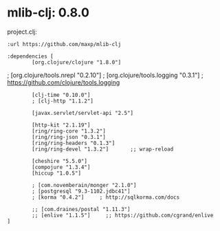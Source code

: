 
# mlib-clj: 0.8.0


project.clj:

    :url https://github.com/maxp/mlib-clj

    :dependencies [
            [org.clojure/clojure "1.8.0"]
;            [org.clojure/tools.nrepl "0.2.10"]
;            [org.clojure/tools.logging "0.3.1"] ; https://github.com/clojure/tools.logging

            [clj-time "0.10.0"]
            ; [clj-http "1.1.2"]

            [javax.servlet/servlet-api "2.5"]

            [http-kit "2.1.19"]
            [ring/ring-core "1.3.2"]        
            [ring/ring-json "0.3.1"]        
            [ring/ring-headers "0.1.3"]
            [ring/ring-devel "1.3.2"]       ;; wrap-reload

            [cheshire "5.5.0"]
            [compojure "1.3.4"]
            [hiccup "1.0.5"]

            ; [com.novemberain/monger "2.1.0"]
            ; [postgresql "9.3-1102.jdbc41"]
            ; [korma "0.4.2"]     ; http://sqlkorma.com/docs

            ;; [com.draines/postal "1.11.3"]
            ;; [enlive "1.1.5"]     ;; https://github.com/cgrand/enlive
    ]
